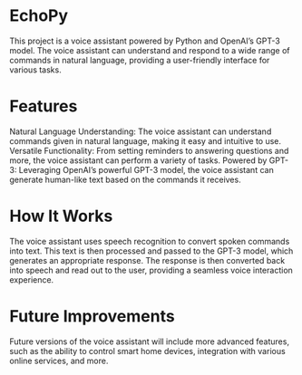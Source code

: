 # EchoPy
This project is a voice assistant powered by Python and OpenAI’s GPT-3 model. The voice assistant can understand and respond to a wide range of commands in natural language, providing a user-friendly interface for various tasks.
# Features
Natural Language Understanding: The voice assistant can understand commands given in natural language, making it easy and intuitive to use.
Versatile Functionality: From setting reminders to answering questions and more, the voice assistant can perform a variety of tasks.
Powered by GPT-3: Leveraging OpenAI’s powerful GPT-3 model, the voice assistant can generate human-like text based on the commands it receives.
# How It Works
The voice assistant uses speech recognition to convert spoken commands into text. This text is then processed and passed to the GPT-3 model, which generates an appropriate response. The response is then converted back into speech and read out to the user, providing a seamless voice interaction experience.

# Future Improvements
Future versions of the voice assistant will include more advanced features, such as the ability to control smart home devices, integration with various online services, and more.
